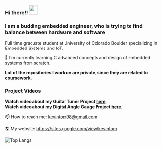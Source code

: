 ### Hi there!! <img src="https://raw.githubusercontent.com/MartinHeinz/MartinHeinz/master/wave.gif" width="30px">

### I am a budding embedded engineer, who is trying to find balance between hardware and software

Full time graduate student at University of Colorado Boulder specializing in Embedded Systems and IoT.

🌱 I’m currently learning C advanced concepts and design of embedded systems from scratch.  

**Lot of the repositories I work on are private, since they are related to coursework.**

### Project Videos  
**Watch video about my Guitar Tuner Project [here](https://drive.google.com/file/d/12fesfPlrtZkJAoxgFAYbVmgJYgYGukvr/view?usp=sharing)**.  
**Watch video about my Digital Angle Gauge Project [here](https://drive.google.com/file/d/1oIr_fNSRlbOBn8hfRs_yd6o9VZI9CJ8w/view?usp=sharing)**. 


📫 How to reach me: kevintom98@gmail.com

🌎 My website: https://sites.google.com/view/kevintom

![Top Langs](https://github-readme-stats.vercel.app/api/top-langs/?username=kevintom98&layout=compact)

